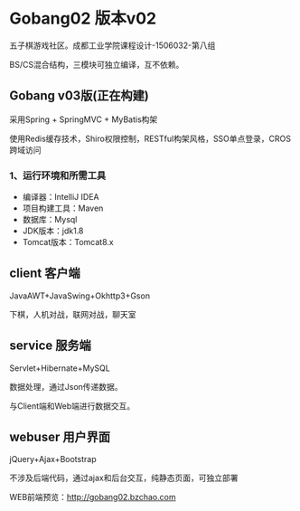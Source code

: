 # Gobang02 版本v02
五子棋游戏社区。成都工业学院课程设计-1506032-第八组

BS/CS混合结构，三模块可独立编译，互不依赖。

## Gobang v03版(正在构建)

采用Spring + SpringMVC + MyBatis构架

使用Redis缓存技术，Shiro权限控制，RESTful构架风格，SSO单点登录，CROS跨域访问

### 1、运行环境和所需工具
* 编译器：IntelliJ IDEA
* 项目构建工具：Maven
* 数据库：Mysql
* JDK版本：jdk1.8
* Tomcat版本：Tomcat8.x

## client 客户端
 JavaAWT+JavaSwing+Okhttp3+Gson
 
下棋，人机对战，联网对战，聊天室


## service 服务端
Servlet+Hibernate+MySQL

数据处理，通过Json传递数据。

与Client端和Web端进行数据交互。


## webuser 用户界面
jQuery+Ajax+Bootstrap

不涉及后端代码，通过ajax和后台交互，纯静态页面，可独立部署

WEB前端预览：http://gobang02.bzchao.com

